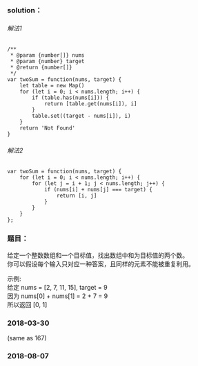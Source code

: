 ### solution：
###### 解法1
```
/**
 * @param {number[]} nums
 * @param {number} target
 * @return {number[]}
 */
var twoSum = function(nums, target) {
	let table = new Map()
	for (let i = 0; i < nums.length; i++) {
		if (table.has(nums[i])) {
			return [table.get(nums[i]), i]
		}
		table.set((target - nums[i]), i)
	}
	return 'Not Found'
}
```
###### 解法2
```
var twoSum = function(nums, target) {
    for (let i = 0; i < nums.length; i++) {
        for (let j = i + 1; j < nums.length; j++) {
            if (nums[i] + nums[j] === target) {
                return [i, j]
            }
        }
    }
};
```


### 题目：
给定一个整数数组和一个目标值，找出数组中和为目标值的两个数。<br>
你可以假设每个输入只对应一种答案，且同样的元素不能被重复利用。<br>

示例:<br>
给定 nums = [2, 7, 11, 15], target = 9<br>
因为 nums[0] + nums[1] = 2 + 7 = 9<br>
所以返回 [0, 1]<br>




### 2018-03-30
(same as 167)

### 2018-08-07

